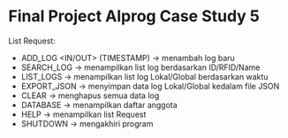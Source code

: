 # Final Project Alprog Case Study 5

List Request:
- ADD_LOG <RFID> <IN/OUT> (TIMESTAMP) 	-> menambah log baru
- SEARCH_LOG <RFID>		-> menampilkan list log berdasarkan ID/RFID/Name
- LIST_LOGS -> menampilkan list log Lokal/Global berdasarkan waktu
- EXPORT_JSON  	-> menyimpan data log Lokal/Global kedalam file JSON
- CLEAR -> menghapus semua data log
- DATABASE -> menampilkan daftar anggota
- HELP 					-> menampilkan list Request
- SHUTDOWN				-> mengakhiri program
